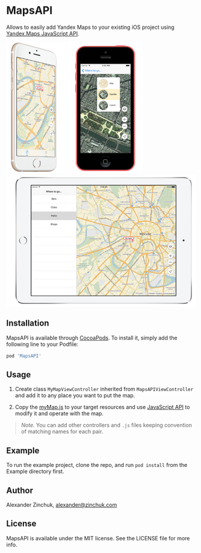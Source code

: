# MapsAPI

Allows to easily add Yandex Maps to your existing iOS project using [Yandex.Maps JavaScript API](https://tech.yandex.com/maps/jsapi/).

<img src="./docs/iphone5s.png" height="350" /> 
<img src="./docs/iphone5c.png" height="350" /> 
<img src="./docs/ipad.png" height="350" />

## Installation

MapsAPI is available through [CocoaPods](http://cocoapods.org). To install
it, simply add the following line to your Podfile:

```ruby
pod 'MapsAPI'
```

## Usage

1. Create class `MyMapViewController` inherited from `MapsAPIViewController` and add it to any place you want to put the map.

2. Copy the [myMap.js](defaults/myMap.js) to your target resources and use [JavaScript API](https://tech.yandex.com/maps/jsapi/) to modify it and operate with the map.

> *Note.* You can add other controllers and `.js` files keeping convention of matching names for each pair. 

## Example

To run the example project, clone the repo, and run `pod install` from the Example directory first.

## Author

Alexander Zinchuk, alexander@zinchuk.com

## License

MapsAPI is available under the MIT license. See the LICENSE file for more info.
